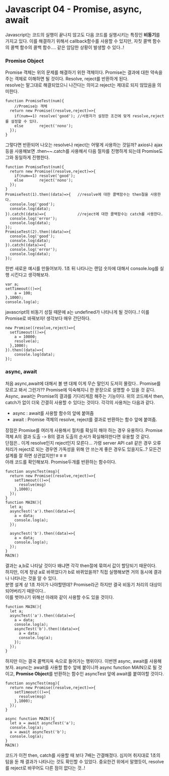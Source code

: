 # Javascript 04 - Promise, async, await
Javascript는 코드의 실행이 끝나지 않고도 다음 코드를 실행시키는 특징인 **비동기**를 가지고 있다. 이를 해결하기 위해서 callback함수를 사용할 수 있지만, 자칫 콜백 함수의 콜백 함수의 콜백 함수…. 같은 암담한 상황이 발생할 수 있다..! 

### Promise Object
Promise 객체는 위의 문제를 해결하기 위한 객체이다. Promise는 결과에 대한 약속을 주는 객체로 이해하면 될 것이다. Resolve, reject를 반환하게 된다.   
resolve는 말그대로 해결되었으니 나간다는 의미고 reject는 제대로 되지 않았음을 의미한다.
```
function PromiseTest(num){
	//Promise는 객체
  return new Promise((resolve,reject)=>{
    if(num==1) resolve('good');	//사용자가 설정한 조건에 맞게 resolve,reject를 설정할 수 있다.
    else       reject('nono');
  });
}
```
그렇다면 반환되어 나오는 resolve나 reject는 어떻게 사용하는 것일까? axios나 ajax등을 사용해보면 .then~~.catch를 사용해서 다음 절차를 진행하게 되는데 Promise도 그와 동일하게 진행한다. 
```
function PromiseTest(num){
  return new Promise((resolve,reject)=>{
    if(num==1) resolve('good');
    else       reject('nono');
  });
}
PromiseTest(1).then((data)=>{	//resolve에 대한 콜백함수는 then절을 사용한다.
  console.log('good');
  console.log(data);
}).catch((data)=>{				//reject에 대한 콜백함수는 catch를 사용한다.
  console.log('error');
  console.log(data);
});
PromiseTest(2).then((data)=>{
  console.log('good');
  console.log(data);
}).catch((data)=>{
  console.log('error');
  console.log(data);
});
```
한번 새로운 예시를 만들어보자. 1초 뒤 나타나는 랜덤 숫자에 대해서 console.log를 실행 시킨다고 생각해보자.
```
var a;
setTimeout(()=>{
	a = 100;
},1000);
console.log(a);
```
javascript의 비동기 성질 때문에 a는 undefined가 나타나게 될 것이다..! 이를 Promise로 바꿔보자! 생각보다 매우 간단하다.
```
new Promise((resolve,reject)=>{
  setTimeout(()=>{
    a = 10000;
    resolve(a);
  },1000);
}).then((data)=>{
    console.log(data);
});
```

### async, await
처음 async,await에 대해서 볼 땐 대체 이게 무슨 말인지 도저히 몰랐다.. Promise를 모르고 봐서 그런가?? Promise에 익숙해지니 한 문장으로 설명할 수 있을 것 같다. Async, await는 Promise의 결과를 기다리게끔 해주는 기능이다. 위의 코드에서 then, catch가 없이 더욱 간결히 사용할 수 있다는 것이다. 각각의 사용처는 다음과 같다.   
* async : await를 사용할 함수의 앞에 붙여줌
* await : Promise 객체의 resolve, reject를 결과로 반환하는 함수 앞에 붙여줌.   

장점은 Promise를 여러개 사용해서 절차를 확실히 해야 하는 경우 유용하다. Promise객체 A의 결과 도출 -> B의 결과 도출의 순서가 확실해야한다면 유용할 것 같다.   
단점은.. 이게 resolve인지 reject인지 모른다… 가령 server API call 같은 경우 오류 처리가 reject로 되는 경우엔 가독성을 위해 안 쓰는게 좋은 경우도 있을지도..? 모든건 설계를 잘 하면 상관없지만!ㅎㅎㅎ   
아래 코드를 확인해보자. Promise두개를 반환하는 함수이다.
```
function asyncTest(msg){
  return new Promise((resolve,reject)=>{
    setTimeout(()=>{
      resolve(msg)
    },1000);
  });
}
function MAIN(){
  let a;
  asyncTest('a').then((data)=>{
    a = data;
    console.log(a);
  });
  
  asyncTest('b').then((data)=>{
    a = data;
    console.log(a);
  });
}
MAIN()
```
결과는 a,b로 나타날 것이다 왜냐면 각각 then절에 묶여서 값이 할당되기 때문이다.   
하지만, 이게 정녕 a로 바뀌었다가 b로 바뀌었을까? 직접 실행해보면 거의 동시에 결과나 나타나는 것을 알 수 있다.   
분명 설계 상 1초 차이가 나야할텐데? Promise라곤 하지만 결국 비동기 처리의 대상이 되어버리기 때문이다..   
이를 벗어나기 위해선 아래와 같이 사용할 수도 있을 것이다.
```
function MAIN(){
  let a;
  asyncTest('a').then((data)=>{
    a = data;
    console.log(a);
    asyncTest('b').then((data)=>{
      a = data;
      console.log(a);
    });
  });
}
```
하지만 이는 결국 콜백지옥 속으로 들어가는 행위이다. 이번엔 async, await를 사용해보자. async는 await를 사용할 함수 앞에 붙이니까 async function MAIN으로 될 것이고, **Promise Object**를 반환하는 함수인 asyncTest 앞에 await를 붙여야할 것이다.
```
function asyncTest(msg){
  return new Promise((resolve,reject)=>{
    setTimeout(()=>{
      resolve(msg)
    },1000);
  });
}

async function MAIN(){
  let a = await asyncTest('a');
  console.log(a);
  a = await asyncTest('b');
  console.log(a);
}
MAIN()
```
코드가 이전 then, catch를 사용할 때 보다 7배는 간결해졌다. 심지어 취지대로 1초의 텀을 둔 채 결과가 나타나는 것도 확인할 수 있었다. 중요한건 위에서 말했듯이, resolve를 reject로 바꾸어도 다른 점이 없다는 것..!
